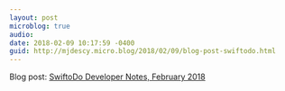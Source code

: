 ```yaml
---
layout: post
microblog: true
audio: 
date: 2018-02-09 10:17:59 -0400
guid: http://mjdescy.micro.blog/2018/02/09/blog-post-swiftodo.html
---
```

Blog post: [SwiftoDo Developer Notes, February 2018](https://mjdescy.me/2018/02/09/swiftodo-developer-notes-february-2018/)
